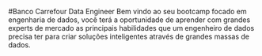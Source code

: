 #Banco Carrefour Data Engineer
Bem vindo ao seu bootcamp focado em engenharia de dados, 
você terá a oportunidade de aprender com grandes experts de mercado 
as principais habilidades que um engenheiro de dados precisa ter para 
criar soluções inteligentes através de grandes massas de dados.

